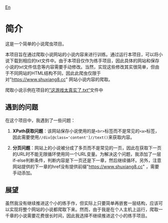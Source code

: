 [En](/README.md)
# 简介

这是一个简单的小说爬虫项目。

本项目旨在通过爬取小说网站的小说内容来进行训练。通过运行本项目，可以将小说下载到相应的txt文件中。由于本项目仅作为练手项目，因此具体的网站和保存小说的txt文件信息等内容需要手动修改。当然，实现这些修改其实很简单，但由于不同网站的HTML结构不同，因此此爬虫仅限于对"https://www.shuxiang8.cc" 网站小说内容的爬取。

爬取小说示例在项目的[”这游戏太真实了.txt“](/这游戏太真实了.txt)文件中


## 遇到的问题

在这个项目中，我遇到了一些问题：

1. **XPath获取问题**：该网站保存小说使用的是`<br>`标签而不是常见的`<a>`标签，因此需要使用`//div[@class='content']//text()`来获取内容。

2. **分页问题**：网站上的小说被分成了多页而不是常见的一页，因此在获取下一页的URL时不能无限循环使用同一个URL变量。为解决这个问题，我添加了一层if-else判断条件，判断内容是下一页还是下一章，然后继续循环。另外，注意网站提供的下一章的href没有提供前缀"https://www.shuxiang8.cc" ，需要手动添加。

## 展望

虽然我没有继续推进这个小的练手作，但实际上只要简单再嵌套一层结构，应该可以实现将整个网站的小说都爬取下来。然而，由于我是在个人主机上运行，爬取一千章的小说需要花费很长时间，因此我选择不继续推进这个小的练手项目。

